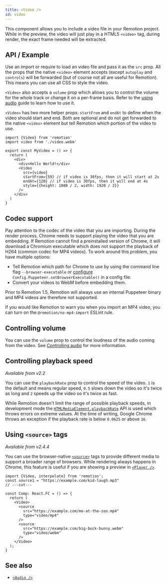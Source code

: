 ```yaml
---
title: <Video />
id: video
---
```


This component allows you to include a video file in your Remotion project. While in the preview, the video will just play in a HTML5 `<video>` tag, during render, the exact frame needed will be extracted.

## API / Example

Use an import or require to load an video file and pass it as the `src` prop. All the props that the native `<video>` element accepts (except `autoplay` and `controls`) will be forwarded (but of course not all are useful for Remotion). This means you can use all CSS to style the video.

`<Video>` also accepts a `volume` prop which allows you to control the volume for the whole track or change it on a per-frame basis. Refer to the [using audio](/docs/using-audio#controlling-volume) guide to learn how to use it.

`<Video>` has two more helper props: `startFrom` and `endAt` to define when the video should start and end. Both are optional and do not get forwarded to the native `<video>` element but tell Remotion which portion of the video to use.

```tsx twoslash
import {Video} from 'remotion'
import video from './video.webm'

export const MyVideo = () => {
  return (
    <div>
      <div>Hello World!</div>
      <Video
        src={video}
        startFrom={59} // if video is 30fps, then it will start at 2s
        endAt={120} // if video is 30fps, then it will end at 4s
        style={{height: 1080 / 2, width: 1920 / 2}}
      />
    </div>
  )
}
```

## Codec support

Pay attention to the codec of the video that you are importing. During the render process, Chrome needs to support playing the video that you are embedding. If Remotion cannot find a preinstalled version of Chrome, it will download a Chromium executable which does not support the playback of H264 (common codec for MP4 videos). To work around this problem, you have multiple options:

- Tell Remotion which path for Chrome to use by using the command line flag `--browser-executable` or [configure](/docs/config#setbrowserexecutable) `Config.Puppeteer.setBrowserExecutable()` in a config file.
- Convert your videos to WebM before embedding them.

Prior to Remotion 1.5, Remotion will always use an internal Puppeteer binary and MP4 videos are therefore not supported.

If you would like Remotion to warn you when you import an MP4 video, you can turn on the `@remotion/no-mp4-import` ESLint rule.

## Controlling volume

You can use the `volume` prop to control the loudness of the audio coming from the video. See [Controlling audio](/docs/using-audio#controlling-volume) for more information.

## Controlling playback speed

_Available from v2.2_

You can use the `playbackRate` prop to control the speed of the video. `1` is the default and means regular speed, `0.5` slows down the video so it's twice as long and `2` speeds up the video so it's twice as fast.

While Remotion doesn't limit the range of possible playback speeds, in development mode the [`HTMLMediaElement.playbackRate`](https://developer.mozilla.org/en-US/docs/Web/API/HTMLMediaElement/playbackRate) API is used which throws errors on extreme values. At the time of writing, Google Chrome throws an exception if the playback rate is below `0.0625` or above `16`.

## Using `<source>` tags

_Available from v2.4.4_

You can use the browser-native [`<source>`](https://developer.mozilla.org/en-US/docs/Web/HTML/Element/source) tags to provide different media to support a broader range of browsers. While rendering always happens in Chrome, this feature is useful if you are showing a preview in [`<Player />`](/docs/player).

```tsx twoslash
import {Video, interpolate} from 'remotion';
const source1 = "https://example.com/kid-laugh.mp3"
// ---cut---

const Comp: React.FC = () => {
  return (
    <Video>
      <source
        src="https://example.com/me-at-the-zoo.mp4"
        type="video/mp4"
      />
      <source
        src="https://example.com/big-buck-bunny.webm"
        type="video/webm"
      />
    </Video>
  );
}
```

## See also

- [`<Audio />`](/docs/audio)
